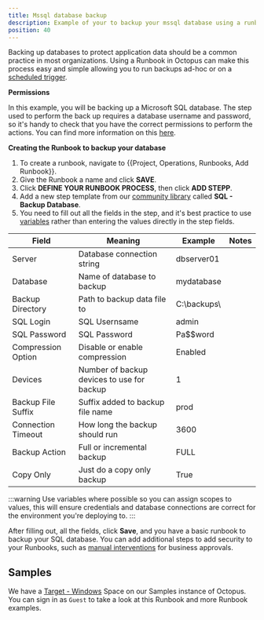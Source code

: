 ```yaml
---
title: Mssql database backup
description: Example of your to backup your mssql database using a runbook
position: 40
---
```


Backing up databases to protect application data should be a common practice in most organizations. Using a Runbook in Octopus can make this process easy and simple allowing you to run backups ad-hoc or on a [scheduled trigger](https://octopus.com/docs/operations-runbooks/scheduled-runbook-trigger). 

**Permissions**

In this example, you will be backing up a Microsoft SQL database. The step used to perform the back up requires a database username and password, so it's handy to check that you have the correct permissions to perform the actions. You can find more information on this [here](https://octopus.com/docs/deployment-examples/database-deployments/sql-server/permissions
). 

**Creating the Runbook to backup your database**


1. To create a runbook, navigate to {{Project, Operations, Runbooks, Add Runbook}}.
2. Give the Runbook a name and click **SAVE**.
3. Click **DEFINE YOUR RUNBOOK PROCESS**, then click **ADD STEPP**.
3. Add a new step template from our [community library](https://octopus.com/docs/deployment-process/steps/community-step-templates) called **SQL - Backup Database**.
4. You need to fill out all the fields in the step, and it's best practice to use [variables](https://octopus.com/docs/projects/variables) rather than entering the values directly in the step fields.


| Field  | Meaning | Example | Notes |
| ------------- | ------------- | ------------- | ------------- |
| Server | Database connection string | dbserver01 | 
| Database | Name of database to backup | mydatabase |
| Backup Directory | Path to backup data file to | C:\backups\ |
| SQL Login | SQL Usernsame | admin |
| SQL Password | SQL Password | Pa$$word |
| Compression Option | Disable or enable compression | Enabled |
| Devices | Number of backup devices to use for backup | 1 |
| Backup File Suffix | Suffix added to backup file name |prod |
| Connection Timeout | How long the backup should run | 3600 |
| Backup Action | Full or incremental backup| FULL |
| Copy Only | Just do a copy only backup | True |


:::warning
Use variables where possible so you can assign scopes to values, this will ensure credentials and database connections are correct for the environment you're deploying to.
:::

After filling out, all the fields, click **Save**, and you have a basic runbook to backup your SQL database. You can add additional steps to add security to your Runbooks, such as [manual interventions](https://octopus.com/docs/deployment-process/steps/manual-intervention-and-approvals) for business approvals. 

## Samples
We have a [Target - Windows](https://g.octopushq.com/TargetWindowsSamplesSpace) Space on our Samples instance of Octopus. You can sign in as `Guest` to take a look at this Runbook and more Runbook examples.



